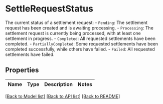 # SettleRequestStatus

The current status of a settlement request: - `Pending`: The settlement request has been created and is awaiting processing. - `Processing`: The settlement request is currently being processed, with at least one settlement in progress. - `Completed`: All requested settlements have been completed. - `PartiallyCompleted`: Some requested settlements have been completed successfully, while others have failed. - `Failed`: All requested settlements have failed. 

## Properties

Name | Type | Description | Notes
------------ | ------------- | ------------- | -------------

[[Back to Model list]](../README.md#documentation-for-models) [[Back to API list]](../README.md#documentation-for-api-endpoints) [[Back to README]](../README.md)


